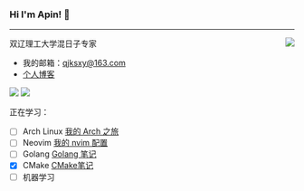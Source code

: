 ### Hi I'm Apin! 👋

---

<img align="right" src="https://github-readme-stats.vercel.app/api?username=qjksxy&show_icons=true&icon_color=CE1D2D&text_color=718096&bg_color=ffffff&hide_title=true&theme=buefy"/>

双辽理工大学混日子专家

- 我的邮箱：qjksxy@163.com
- [个人博客](https://qjksxy.github.io/)

![](https://img.shields.io/badge/Age-23-orange) [![](https://img.shields.io/badge/%E5%9B%B4%E6%A3%8B-8K-success)](https://www.101weiqi.com/u/piner/)

正在学习：
- [ ] Arch Linux [我的 Arch 之旅](https://pinqing.notion.site/Arch-45608fa1f1b74276bb32faff54257622)
- [ ] Neovim [我的 nvim 配置](https://github.com/qjksxy/nvim)
- [ ] Golang [Golang 笔记](https://pinqing.notion.site/Golang-e6688c37a933408ab9eb14b50f33ce1f)
- [x] CMake [CMake笔记](https://pinqing.notion.site/CMake-4523d061b0274f6cab9c5a395315f8ba)
- [ ] 机器学习

<!--
**qjksxy/qjksxy** is a ✨ _special_ ✨ repository because its `README.md` (this file) appears on your GitHub profile.

Here are some ideas to get you started:

- 🔭 I’m currently working on ...
- 🌱 I’m currently learning ...
- 👯 I’m looking to collaborate on ...
- 🤔 I’m looking for help with ...
- 💬 Ask me about ...
- 📫 How to reach me: ...
- 😄 Pronouns: ...
- ⚡ Fun fact: ...
-->
